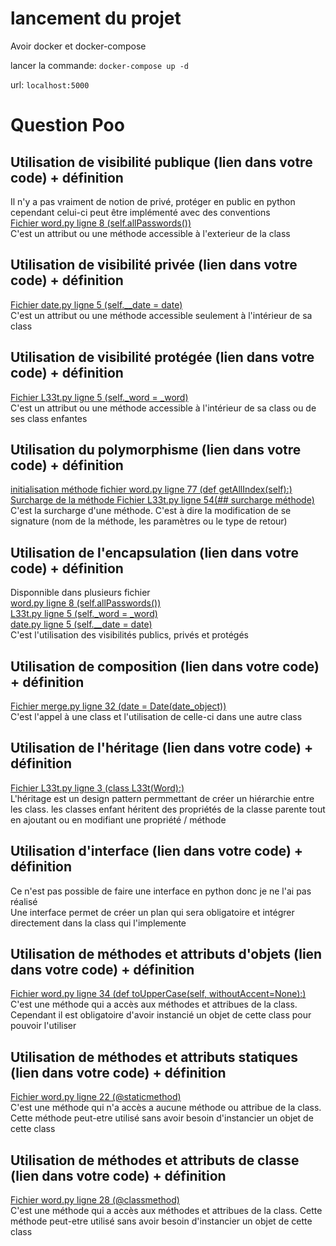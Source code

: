 # lancement du projet

Avoir docker et docker-compose  

lancer la commande: `docker-compose up -d`  

url: `localhost:5000`  

# Question Poo

## Utilisation de visibilité publique (lien dans votre code) + définition
Il n'y a pas vraiment de notion de privé, protéger en public en python cependant celui-ci peut être implémenté avec des conventions  
[Fichier word.py ligne 8 (self.allPasswords())](https://github.com/AlexandreBecavin/passwordGuesser/blob/master/app/word.py#L8)  
C'est un attribut ou une méthode accessible à l'exterieur de la class  

## Utilisation de visibilité privée (lien dans votre code) + définition
[Fichier date.py ligne 5 (self.__date = date)](https://github.com/AlexandreBecavin/passwordGuesser/blob/master/app/date.py#L5)  
C'est un attribut ou une méthode accessible seulement à l'intérieur de sa class  

## Utilisation de visibilité protégée (lien dans votre code) + définition
[Fichier L33t.py ligne 5 (self._word = _word)](https://github.com/AlexandreBecavin/passwordGuesser/blob/master/app/l33t.py#L5)  
C'est un attribut ou une méthode accessible à l'intérieur de sa class ou de ses class enfantes

## Utilisation du polymorphisme (lien dans votre code) + définition
[initialisation méthode fichier word.py ligne 77 (def getAllIndex(self):)](https://github.com/AlexandreBecavin/passwordGuesser/blob/master/app/word.py#L77)  
[Surcharge de la méthode Fichier L33t.py ligne 54(## surcharge méthode)](https://github.com/AlexandreBecavin/passwordGuesser/blob/master/app/l33t.py#L55)  
C'est la surcharge d'une méthode. C'est à dire la modification de se signature (nom de la méthode, les paramètres ou le type de retour)  

## Utilisation de l'encapsulation (lien dans votre code) + définition
Disponnible dans plusieurs fichier  
[word.py ligne 8 (self.allPasswords())](https://github.com/AlexandreBecavin/passwordGuesser/blob/master/app/word.py#L8)  
[L33t.py ligne 5 (self._word = _word)](https://github.com/AlexandreBecavin/passwordGuesser/blob/master/app/l33t.py#L5)  
[date.py ligne 5 (self.__date = date)](https://github.com/AlexandreBecavin/passwordGuesser/blob/master/app/date.py#L5)  
C'est l'utilisation des visibilités publics, privés et protégés

## Utilisation de composition (lien dans votre code) + définition
[Fichier merge.py ligne 32 (date = Date(date_object))](https://github.com/AlexandreBecavin/passwordGuesser/blob/master/app/merge.py#L32)  
C'est l'appel à une class et l'utilisation de celle-ci dans une autre class

## Utilisation de l'héritage (lien dans votre code) + définition
[Fichier L33t.py ligne 3 (class L33t(Word):)](https://github.com/AlexandreBecavin/passwordGuesser/blob/master/app/l33t.py#L3)  
L'héritage est un design pattern permmettant de créer un hiérarchie entre les class. les classes enfant héritent des propriétés de la classe parente tout en ajoutant ou en modifiant une propriété / méthode

## Utilisation d'interface (lien dans votre code) + définition
Ce n'est pas possible de faire une interface en python donc je ne l'ai pas réalisé  
Une interface permet de créer un plan qui sera obligatoire et intégrer directement dans la class qui l'implemente  

## Utilisation de méthodes et attributs d'objets (lien dans votre code) + définition
[Fichier word.py ligne 34 (def toUpperCase(self, withoutAccent=None):)](https://github.com/AlexandreBecavin/passwordGuesser/blob/master/app/word.py#L34)  
C'est une méthode qui a accès aux méthodes et attribues de la class. Cependant il est obligatoire d'avoir instancié un objet de cette class pour pouvoir l'utiliser

## Utilisation de méthodes et attributs statiques (lien dans votre code) + définition
[Fichier word.py ligne 22 (@staticmethod)](https://github.com/AlexandreBecavin/passwordGuesser/blob/master/app/word.py#L22)  
C'est une méthode qui n'a accès a aucune méthode ou attribue de la class. Cette méthode peut-etre utilisé sans avoir besoin d'instancier un objet de cette class

## Utilisation de méthodes et attributs de classe (lien dans votre code) + définition
[Fichier word.py ligne 28 (@classmethod)](https://github.com/AlexandreBecavin/passwordGuesser/blob/master/app/word.py#L28)  
C'est une méthode qui a accès aux méthodes et attribues de la class. Cette méthode peut-etre utilisé sans avoir besoin d'instancier un objet de cette class

